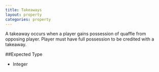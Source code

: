 ```yaml
---
title: Takeaways
layout: property
categories: property
---
```


A takeaway occurs when a player gains possession of quaffle from opposing player. Player must have full possession to be credited with a takeaway.

##Expected Type

*   Integer
